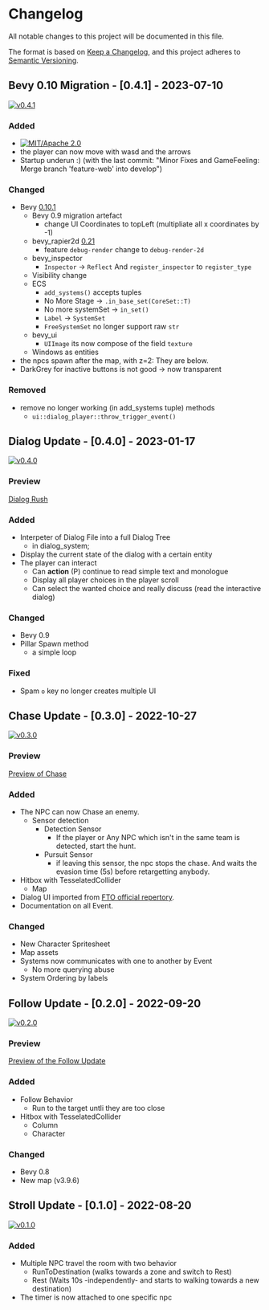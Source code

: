 # Changelog

All notable changes to this project will be documented in this file.

The format is based on [Keep a Changelog](https://keepachangelog.com/en/1.0.0/),
and this project adheres to [Semantic Versioning](https://semver.org/spec/v2.0.0.html).

## Bevy 0.10 Migration - [0.4.1] - 2023-07-10

[![v0.4.1](https://img.shields.io/badge/v0.4.1-gray?style=flat&logo=github&logoColor=181717&link=https://github.com/Fabinistere/fight_arena/releases/tag/v0.4.1)](https://github.com/Fabinistere/fight_arena/releases/tag/v0.4.1)

### Added

- [![MIT/Apache 2.0](https://img.shields.io/badge/license-MIT%2FApache-blue.svg)](https://github.com/Fabinistere/fight_arena#license)
- the player can now move with wasd and the arrows
- Startup underun :) (with the last commit: "Minor Fixes and GameFeeling: Merge branch 'feature-web' into develop")

### Changed

- Bevy [0.10.1](https://bevyengine.org/learn/migration-guides/0.9-0.10/)
  - Bevy 0.9 migration artefact
    - change UI Coordinates to topLeft (multipliate all x coordinates by -1)
  - bevy_rapier2d [0.21](https://github.com/dimforge/bevy_rapier/blob/master/CHANGELOG.md#0210--07-march-2023)
    - feature `debug-render` change to `debug-render-2d`
  - bevy_inspector
    - `Inspector` -> `Reflect`
    And `register_inspector` to `register_type`
  - Visibility change
  - ECS
    - `add_systems()` accepts tuples
    - No More Stage -> `.in_base_set(CoreSet::T)`
    - No more systemSet -> `in_set()`
    - `Label` -> `SystemSet`
    - `FreeSystemSet` no longer support raw `str`
  - bevy_ui
    - `UIImage` its now compose of the field `texture`
  - Windows as entities
- the npcs spawn after the map, with z=2: They are below.
- DarkGrey for inactive buttons is not good -> now transparent

### Removed

- remove no longer working (in add_systems tuple) methods
  - `ui::dialog_player::throw_trigger_event()`

## Dialog Update - [0.4.0] - 2023-01-17

[![v0.4.0](https://img.shields.io/badge/v0.4.0-gray?style=flat&logo=github&logoColor=181717&link=https://github.com/Fabinistere/figh_arena/releases/tag/v0.4.0)](https://github.com/Fabinistere/figh_arena/releases/tag/v0.4.0)

### Preview

[Dialog Rush](https://user-images.githubusercontent.com/73140258/212979807-92f376d4-a974-4827-88af-2687e725bc3b.mp4)

### Added

- Interpeter of Dialog File into a full Dialog Tree
  - in dialog_system;
- Display the current state of the dialog with a certain entity
- The player can interact
  - Can **action** (P) continue to read simple text and monologue
  - Display all player choices in the player scroll
  - Can select the wanted choice and really discuss (read the interactive dialog)

### Changed

- Bevy 0.9
- Pillar Spawn method
  - a simple loop

### Fixed

- Spam `o` key no longer creates multiple UI

## Chase Update - [0.3.0] - 2022-10-27

[![v0.3.0](https://img.shields.io/badge/v0.3.0-gray?style=flat&logo=github&logoColor=181717&link=https://github.com/Fabinistere/figh_arena/releases/tag/v0.3.0)](https://github.com/Fabinistere/figh_arena/releases/tag/v0.3.0)

### Preview

[Preview of Chase](https://user-images.githubusercontent.com/73140258/198221963-00eaaa8c-6ab9-4142-8519-d4124fc5dd82.mp4)

### Added

- The NPC can now Chase an enemy.
  - Sensor detection
    - Detection Sensor
      - If the player or Any NPC which isn't in the same team
      is detected, start the hunt.
    - Pursuit Sensor
      - if leaving this sensor, the npc stops the chase.
      And waits the evasion time (5s) before retargetting anybody.
- Hitbox with TesselatedCollider
  - Map
- Dialog UI imported from [FTO official repertory](https://github.com/Elzapat/fabien-et-la-trahison-de-olf).
- Documentation on all Event.

### Changed

- New Character Spritesheet
- Map assets
- Systems now communicates with one to another by Event
  - No more querying abuse
- System Ordering by labels

## Follow Update - [0.2.0] - 2022-09-20

[![v0.2.0](https://img.shields.io/badge/v0.2.0-gray?style=flat&logo=github&logoColor=181717&link=https://github.com/Fabinistere/figh_arena/releases/tag/v0.2.0)](https://github.com/Fabinistere/figh_arena/releases/tag/v0.2.0)

### Preview

[Preview of the Follow Update](https://user-images.githubusercontent.com/73140258/191371097-67efe5e6-5cec-4b2e-99e2-70eff91ff2dd.mp4)

### Added

- Follow Behavior
  - Run to the target untli they are too close
- Hitbox with TesselatedCollider
  - Column
  - Character

### Changed

- Bevy 0.8
- New map (v3.9.6)

## Stroll Update - [0.1.0] - 2022-08-20

[![v0.1.0](https://img.shields.io/badge/v0.1.0-gray?style=flat&logo=github&logoColor=181717&link=https://github.com/Fabinistere/figh_arena/releases/tag/v0.1.0)](https://github.com/Fabinistere/figh_arena/releases/tag/v0.1.0)

### Added

- Multiple NPC travel the room with two behavior
  - RunToDestination (walks towards a zone and switch to Rest)
  - Rest (Waits 10s -independently- and starts to walking towards a new destination)
- The timer is now attached to one specific npc
